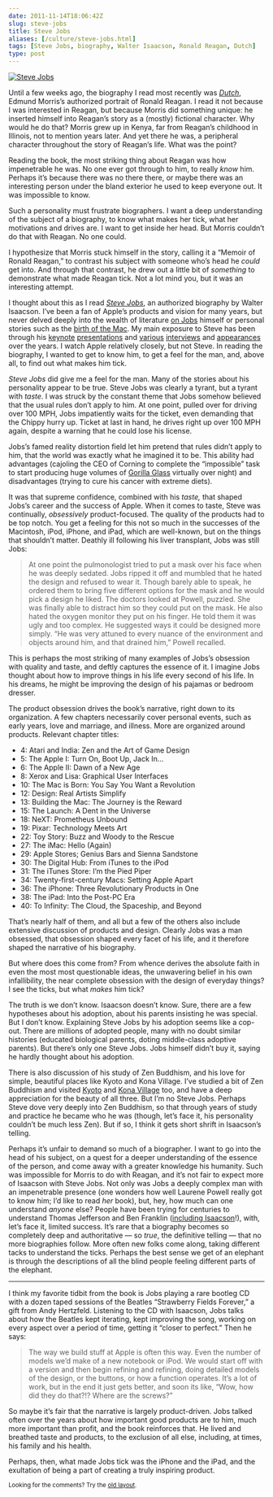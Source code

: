 ```yaml
--- 
date: 2011-11-14T18:06:42Z
slug: steve-jobs
title: Steve Jobs
aliases: [/culture/steve-jobs.html]
tags: [Steve Jobs, biography, Walter Isaacson, Ronald Reagan, Dutch]
type: post
---
```


<p><a href="https://www.amazon.com/gp/product/1451648537/justatheory-20"><img src="https://cdn.macrumors.com/article-new/2011/08/steve_jobs_book_cover.jpg" title="“Steve Jobs” by Walter Isaacson" alt="Steve Jobs" /></a></p>

<p>Until a few weeks ago, the biography I read most recently was <a href="https://www.amazon.com/dp/0375756450/justatheory-20"><em>Dutch</em></a>, Edmund Morris’s authorized portrait of Ronald Reagan. I read it not because I was interested in Reagan, but because Morris did something unique: he inserted himself into Reagan’s story as a (mostly) fictional character. Why would he do that? Morris grew up in Kenya, far from Reagan’s childhood in Illinois, not to mention years later. And yet there he was, a peripheral character throughout the story of Reagan’s life. What was the point?</p>

<p>Reading the book, the most striking thing about Reagan was how impenetrable he was. No one ever got through to him, to really <em>know</em> him. Perhaps it’s because there was no there there, or maybe there was an interesting person under the bland exterior he used to keep everyone out. It was impossible to know.</p>

<p>Such a personality must frustrate biographers. I want a deep understanding of the subject of a biography, to know what makes her tick, what her motivations and drives are. I want to get inside her head. But Morris couldn’t do that with Reagan. No one could.</p>

<p>I hypothesize that Morris stuck himself in the story, calling it a “Memoir of Ronald Reagan,” to contrast his subject with someone who’s head he <em>could</em> get into. And through that contrast, he drew out a little bit of <em>something</em> to demonstrate what made Reagan tick. Not a lot mind you, but it was an interesting attempt.</p>

<p>I thought about this as I read <a href="https://www.amazon.com/gp/product/1451648537/justatheory-20"><em>Steve Jobs</em></a>, an authorized biography by Walter Isaacson. I’ve been a fan of Apple’s products and vision for many years, but never delved deeply into the wealth of literature <a href="https://www.amazon.com/dp/0471787841/justatheory-20">on Jobs</a> himself or personal stories such as the <a href="http://www.folklore.org/">birth of the Mac</a>. My main exposure to Steve has been through his <a href="http://www.youtube.com/watch?v=6uW-E496FXg">keynote</a> <a href="http://www.youtube.com/watch?v=Ndnmtz8-S5I">presentations</a> and <a href="http://www.wired.com/wired/archive/4.02/jobs_pr.html">various</a> <a href="http://www.rollingstone.com/news/story/5939600/steve_jobs_the_rolling_stone_interview">interviews</a> and <a href="http://www.youtube.com/watch?v=_5Z7eal4uXI">appearances</a> over the years. I watch Apple relatively closely, but not Steve. In reading the biography, I wanted to get to know him, to get a feel for the man, and, above all, to find out what makes him tick.</p>

<p><em>Steve Jobs</em> did give me a feel for the man. Many of the stories about his personality appear to be true. Steve Jobs was clearly a tyrant, but a tyrant with <em>taste</em>. I was struck by the constant theme that Jobs somehow believed that the usual rules don’t apply to him. At one point, pulled over for driving over 100 MPH, Jobs impatiently waits for the ticket, even demanding that the Chippy hurry up. Ticket at last in hand, he drives right up over 100 MPH again, despite a warning that he could lose his license.</p>

<p>Jobs’s famed reality distortion field let him pretend that rules didn’t apply to him, that the world was exactly what he imagined it to be. This ability had advantages (cajoling the CEO of  Corning to complete the “impossible” task to start producing huge volumes of <a href="http://www.corninggorillaglass.com/">Gorilla Glass</a> virtually over night) and disadvantages (trying to cure his cancer with extreme diets).</p>

<p>It was that supreme confidence, combined with his <em>taste,</em> that shaped Jobs’s career and the success of Apple. When it comes to taste, Steve was continually, <em>obsessively</em> product-focused. The quality of the products had to be top notch. You get a feeling for this not so much in the successes of the Macintosh, iPod, iPhone, and iPad, which are well-known, but on the things that shouldn’t matter. Deathly ill following his liver transplant, Jobs was still Jobs:</p>

<blockquote><p>At one point the pulmonologist tried to put a mask over his face when he was deeply sedated. Jobs ripped it off and mumbled that he hated the design and refused to wear it. Though barely able to speak, he ordered them to bring five different options for the mask and he would pick a design he liked. The doctors looked at Powell, puzzled. She was finally able to distract him so they could put on the mask. He also hated the oxygen monitor they put on his finger. He told them it was ugly and too complex. He suggested ways it could be designed more simply. “He was very attuned to every nuance of the environment and objects around him, and that drained him,” Powell recalled.</p></blockquote>

<p>This is perhaps the most striking of many examples of Jobs’s obsession with quality and taste, and deftly captures the essence of it. I imagine Jobs thought about how to improve things in his life every second of his life. In his dreams, he might be improving the design of his pajamas or bedroom dresser.</p>

<p>The product obsession drives the book’s narrative, right down to its organization. A few chapters necessarily cover personal events, such as early years, love and marriage, and illness. More are organized around products. Relevant chapter titles:</p>

<ul>
<li>4: Atari and India: Zen and the Art of Game Design</li>
<li>5: The Apple I: Turn On, Boot Up, Jack In…</li>
<li>6: The Apple II: Dawn of a New Age</li>
<li>8: Xerox and Lisa: Graphical User Interfaces</li>
<li>10: The Mac is Born: You Say You Want a Revolution</li>
<li>12: Design: Real Artists Simplify</li>
<li>13: Building the Mac: The Journey is the Reward</li>
<li>15: The Launch: A Dent in the Universe</li>
<li>18: NeXT: Prometheus Unbound</li>
<li>19: Pixar: Technology Meets Art</li>
<li>22: Toy Story: Buzz and Woody to the Rescue</li>
<li>27: The iMac: Hello (Again)</li>
<li>29: Apple Stores; Genius Bars and Sienna Sandstone</li>
<li>30: The Digital Hub: From iTunes to the iPod</li>
<li>31: The iTunes Store: I’m the Pied Piper</li>
<li>34: Twenty-first-century Macs: Setting Apple Apart</li>
<li>36: The iPhone: Three Revolutionary Products in One</li>
<li>38: The iPad: Into the Post-PC Era</li>
<li>40: To Infinity: The Cloud, the Spaceship, and Beyond</li>
</ul>


<p>That’s nearly half of them, and all but a few of the others also include extensive discussion of products and design. Clearly Jobs was a man obsessed, that obsession shaped every facet of his life, and it therefore shaped the narrative of his biography.</p>

<p>But where does this come from? From whence derives the absolute faith in even the most most questionable ideas, the unwavering belief in his own infallibility, the near complete obsession with the design of everyday things? I see the ticks, but what <em>makes</em> him tick?</p>

<p>The truth is we don’t know. Isaacson doesn’t know. Sure, there are a few hypotheses about his adoption, about his parents insisting he was special. But I don’t know. Explaining Steve Jobs by his adoption seems like a cop-out. There are millions of adopted people, many with no doubt similar histories (educated biological parents, doting middle-class adoptive parents). But there’s only one Steve Jobs. Jobs himself didn’t buy it, saying he hardly thought about his adoption.</p>

<p>There is also discussion of his study of Zen Buddhism, and his love for simple, beautiful places like Kyoto and Kona Village. I’ve studied a bit of Zen Buddhism and visited <a href="https://www.flickr.com/photos/theory/sets/72157622980899749/">Kyoto</a> and <a href="http://konavillage.com/">Kona Village</a> too, and have a deep appreciation for the beauty of all three. But I’m no Steve Jobs. Perhaps Steve dove very deeply into Zen Buddhism, so that through years of study and practice he became who he was (though, let’s face it, his personality couldn’t be much less Zen). But if so, I think it gets short shrift in Isaacson’s telling.</p>

<p>Perhaps it’s unfair to demand so much of a biographer. I want to go into the head of his subject, on a quest for a deeper understanding of the essence of the person, and come away with a greater knowledge his humanity. Such was impossible for Morris to do with Reagan, and it’s not fair to expect more of Isaacson with Steve Jobs. Not only was Jobs a deeply complex man with an impenetrable presence (one wonders how well Laurene Powell really got to know him; I’d like to read <em>her</em> book), but, hey, how much can one understand <em>anyone</em> else? People have been trying for centuries to understand Thomas Jefferson and Ben Franklin (<a href="https://www.amazon.com/dp/0684807610/justatheory-20">including Isaacson</a>!), with, let’s face it, limited success. It’s rare that a biography becomes so completely deep and authoritative — so <em>true</em>, the definitive telling — that no more biographies follow. More often new folks come along, taking different tacks to understand the ticks. Perhaps the best sense we get of an elephant is through the descriptions of all the blind people feeling different parts of the elephant.</p>

<hr />

<p>I think my favorite tidbit from the book is Jobs playing a rare bootleg CD with a dozen taped sessions of the Beatles “Strawberry Fields Forever,” a gift from Andy Hertzfeld. Listening to the CD with Isaacson, Jobs talks about how the Beatles kept iterating, kept improving the song, working on every aspect over a period of time, getting it “closer to perfect.” Then he says:</p>

<blockquote><p>The way we build stuff at Apple is often this way. Even the number of models we’d make of a new notebook or iPod. We would start off with a version and then begin refining and refining, doing detailed models of the design, or the buttons, or how a function operates. It’s a lot of work, but in the end it just gets better, and soon its like, “Wow, how did they do that?!? Where are the screws?”</p></blockquote>

<p>So maybe it’s fair that the narrative is largely product-driven. Jobs talked often over the years about how important good products are to him, much more important than profit, and the book reinforces that. He lived and breathed taste and products, to the exclusion of all else, including, at times, his family and his health.</p>

<p>Perhaps, then, what made Jobs tick was the iPhone and the iPad, and the exultation of being a part of creating a truly inspiring product.</p>

<p class="past"><small>Looking for the comments? Try the <a rel="nofollow" href="//past.justatheory.com/culture/steve-jobs.html">old layout</a>.</small></p>


